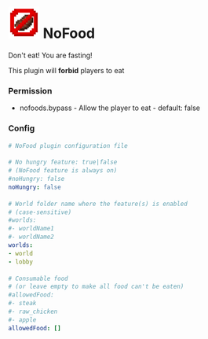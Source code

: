 # <img src="https://github.com/DavyCraft648/NoFood/blob/main/icon.png" height="64" width="64"></img> NoFood
Don't eat! You are fasting!

This plugin will **forbid** players to eat
### Permission
 - nofoods.bypass - Allow the player to eat - default: false
 
### Config
```yaml
# NoFood plugin configuration file

# No hungry feature: true|false
# (NoFood feature is always on)
#noHungry: false
noHungry: false

# World folder name where the feature(s) is enabled
# (case-sensitive)
#worlds:
#- worldName1
#- worldName2
worlds:
- world
- lobby

# Consumable food
# (or leave empty to make all food can't be eaten)
#allowedFood:
#- steak
#- raw_chicken
#- apple
allowedFood: []
```
